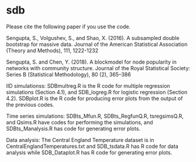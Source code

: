 # sdb
Please cite the following paper if you use the code.

Sengupta, S., Volgushev, S., and Shao, X. (2016).  A subsampled double bootstrap for massive data.                                        Journal of the American Statistical Association (Theory and Methods), 111, 1222-1232    

Sengupta, S. and Chen, Y. (2018). A blockmodel for node popularity in networks with community structure. Journal of the Royal Statistical Society: Series B (Statistical Methodology), 80 (2), 365–386

IID simulationss: SDBmultreg.R is the R code for multiple regression simulations (Section 4.1), and SDB_logreg.R for logistic regression (Section 4.2). SDBplot.R is the R code for producing error plots from the output of the previous codes.

Time series simulations: SDBts_Mfun.R, SDBts_RegfunQ.R, tsregsimsQ.R, and Qsims.R have codes for performing the simulations, and SDBts_Manalysis.R has code for generating error plots.

Data analysis: The Central England Temperature dataset is in CentralEnglandTemperatures.txt and SDB_tsdata.R has R code for data analysis while SDB_Dataplot.R has R code for generating error plots.
